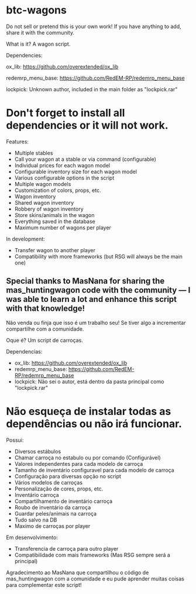 # btc-wagons

Do not sell or pretend this is your own work!
If you have anything to add, share it with the community.

What is it?
A wagon script.

Dependencies:

ox_lib: https://github.com/overextended/ox_lib

redemrp_menu_base: https://github.com/RedEM-RP/redemrp_menu_base

lockpick: Unknown author, included in the main folder as "lockpick.rar"

# Don't forget to install all dependencies or it will not work.

Features:

- Multiple stables
- Call your wagon at a stable or via command (configurable)
- Individual prices for each wagon model
- Configurable inventory size for each wagon model
- Various configurable options in the script
- Multiple wagon models
- Customization of colors, props, etc.
- Wagon inventory
- Shared wagon inventory
- Robbery of wagon inventory
- Store skins/animals in the wagon
- Everything saved in the database
- Maximum number of wagons per player

In development:

- Transfer wagon to another player
- Compatibility with more frameworks (but RSG will always be the main one)

Special thanks to MasNana for sharing the mas_huntingwagon code with the community — I was able to learn a lot and enhance this script with that knowledge!
----------------------------------------

Não venda ou finja que isso é um trabalho seu!
Se tiver algo a incrementar compartilhe com a comunidade.


Oque é? Um script de carroças.

Dependencias:
- ox_lib: https://github.com/overextended/ox_lib
- redemrp_menu_base: https://github.com/RedEM-RP/redemrp_menu_base
- lockpick: Não sei o autor, está dentro da pasta principal como "lockpick.rar"

# Não esqueça de instalar todas as dependências ou não irá funcionar.

Possui:
- Diversos estábulos
- Chamar carroça no estabulo ou por comando (Configurável)
- Valores independentes para cada modelo de carroça
- Tamanho de inventário configuravel para cada modelo de carroça
- Configuração para diversas opção no script
- Vários modelos de carroças
- Personalização de cores, props, etc.
- Inventário carroça
- Compartilhamento de inventário carroça
- Roubo de inventário da carroça
- Guardar peles/animais na carroça
- Tudo salvo na DB
- Maximo de carroças por player


Em desenvolvimento:
- Transferencia de carroça para outro player
- Compatibilidade com mais frameworks (Mas RSG sempre será a principal)

Agradecimento ao MasNana que compartilhou o código de mas_huntingwagon com a comunidade e eu pude aprender muitas coisas para complementar este script!


